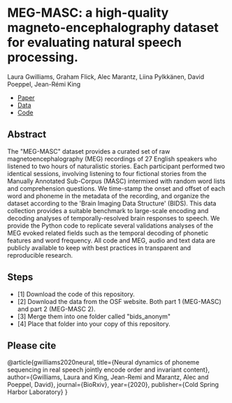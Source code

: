 # MEG-MASC: a high-quality magneto-encephalography dataset for evaluating natural speech processing.

Laura Gwilliams, Graham Flick, Alec Marantz, Liina Pylkkänen, David Poeppel, Jean-Rémi King

- [Paper](https://arxiv.org)
- [Data](https://osf.io/ag3kj/)
- [Code](https://github.com/kingjr/meg-masc)

## Abstract
The "MEG-MASC" dataset provides a curated set of raw magnetoencephalography (MEG) recordings of 27 English speakers who listened to two hours of naturalistic stories. Each participant performed two identical sessions, involving listening to four fictional stories from the Manually Annotated Sub-Corpus (MASC) intermixed with random word lists and comprehension questions. We time-stamp the onset and offset of each word and phoneme in the metadata of the recording, and organize the dataset according to the 'Brain Imaging Data Structure' (BIDS). This data collection provides a suitable benchmark to large-scale encoding and decoding analyses of temporally-resolved brain responses to speech. We provide the Python code to replicate several validations analyses of the MEG evoked related fields such as the temporal decoding of phonetic features and word frequency. All code and MEG, audio and text data are publicly available to keep with best practices in transparent and reproducible research.

## Steps
- [1] Download the code of this repository.
- [2] Download the data from the OSF website. Both part 1 (MEG-MASC) and part 2 (MEG-MASC 2).
- [3] Merge them into one folder called "bids_anonym"
- [4] Place that folder into your copy of this repository.

## Please cite
@article{gwilliams2020neural,
  title={Neural dynamics of phoneme sequencing in real speech jointly encode order and invariant content},
  author={Gwilliams, Laura and King, Jean-Remi and Marantz, Alec and Poeppel, David},
  journal={BioRxiv},
  year={2020},
  publisher={Cold Spring Harbor Laboratory}
}

